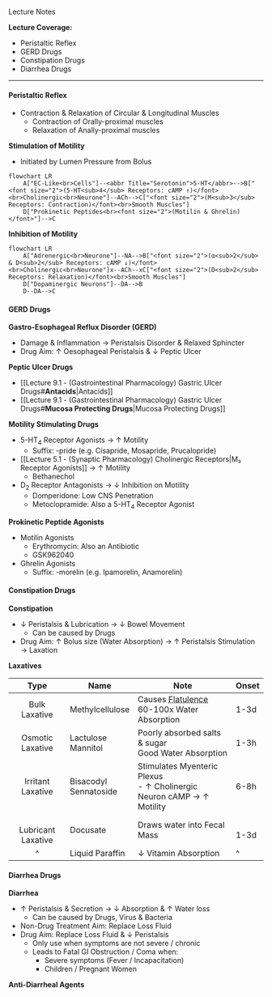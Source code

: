 Lecture Notes

**Lecture Coverage:**
- Peristaltic Reflex
- GERD Drugs
- Constipation Drugs
- Diarrhea Drugs

---
#### **Peristaltic Reflex**
- Contraction & Relaxation of Circular & Longitudinal Muscles
	- Contraction of Orally-proximal muscles
	- Relaxation of Anally-proximal muscles

**Stimulation of Motility**
- Initiated by Lumen Pressure from Bolus
```mermaid
flowchart LR
	A["EC-Like<br>Cells"]--<abbr Title="Serotonin">5-HT</abbr>-->B["<font size="2">(5-HT<sub>4</sub> Receptors: cAMP ↑)</font><br>Cholinergic<br>Neurone"]--ACh-->C["<font size="2">(M<sub>3</sub> Receptors: Contraction)</font><br>Smooth Muscles"]
	D["Prokinetic Peptides<br><font size="2">(Motilin & Ghrelin)</font>"]-->C
```

**Inhibition of Motility**
```mermaid
flowchart LR
	A["Adrenergic<br>Neurone"]--NA-->B["<font size="2">(α<sub>2</sub> & D<sub>2</sub> Receptors: cAMP ↓)</font><br>Cholinergic<br>Neurone"]x--ACh--xC["<font size="2">(D<sub>2</sub> Receptors: Relaxation)</font><br>Smooth Muscles"]
	D["Dopaminergic Neurons"]--DA-->B
	D--DA-->C
```


#### **GERD Drugs**
**Gastro-Esophageal Reflux Disorder (GERD)**
- Damage & Inflammation → Peristalsis Disorder & Relaxed Sphincter
-  Drug Aim: ↑ Oesophageal Peristalsis & ↓ Peptic Ulcer

**Peptic Ulcer Drugs**
- [[Lecture 9.1 - (Gastrointestinal Pharmacology) Gastric Ulcer Drugs#**Antacids**|Antacids]]
- [[Lecture 9.1 - (Gastrointestinal Pharmacology) Gastric Ulcer Drugs#**Mucosa Protecting Drugs**|Mucosa Protecting Drugs]]

**Motility Stimulating Drugs**
- 5-HT<sub>4</sub> Receptor Agonists → ↑ Motility
	- Suffix: -pride (e.g. Cisapride, Mosapride, Prucalopride)
- [[Lecture 5.1 - (Synaptic Pharmacology) Cholinergic Receptors|M₃ Receptor Agonists]] → ↑ Motility
	- Bethanechol
- D<sub>2</sub> Receptor Antagonists → ↓ Inhibition on Motility
	- Domperidone: Low CNS Penetration
	- Metoclopramide: Also a 5-HT<sub>4</sub> Receptor Agonist

**Prokinetic Peptide Agonists**
- Motilin Agonists
	- Erythromycin: Also an Antibiotic
	- GSK962040
- Ghrelin Agonists
	- Suffix: -morelin (e.g. Ipamorelin, Anamorelin)


#### **Constipation Drugs**
**Constipation**
- ↓ Peristalsis & Lubrication → ↓ Bowel Movement
	- Can be caused by Drugs
- Drug Aim: ↑ Bolus size (Water Absorption) → ↑ Peristalsis Stimulation → Laxation

**Laxatives**

|          Type          | Name                     | Note                                                                       | Onset    |
| :--------------------: | ------------------------ | -------------------------------------------------------------------------- | -------- |
|     Bulk Laxative      | Methylcellulose          | Causes <abbr Title="Farting">Flatulence</abbr><br>60-100x Water Absorption | 1-3d     |
|    Osmotic Laxative    | Lactulose<br>Mannitol    | Poorly absorbed salts & sugar<br>Good Water Absorption                     | 1-3h     |
|   Irritant Laxative    | Bisacodyl<br>Sennatoside | Stimulates Myenteric Plexus<br>- ↑ Cholinergic Neuron cAMP → ↑ Motility    | 6-8h     |
| <br>Lubricant Laxative | Docusate                 | Draws water into Fecal Mass                                                | <br>1-3d |
|           ^            | Liquid Paraffin          | ↓ Vitamin Absorption                                                       | ^        |


#### **Diarrhea Drugs**
**Diarrhea**
- ↑ Peristalsis & Secretion → ↓ Absorption & ↑ Water loss
	- Can be caused by Drugs, Virus & Bacteria
- Non-Drug Treatment Aim: Replace Loss Fluid
- Drug Aim: Replace Loss Fluid & ↓ Peristalsis
	- Only use when symptoms are not severe / chronic
	- Leads to Fatal GI Obstruction / Coma when:
		- Severe symptoms (Fever / Incapacitation)
		- Children / Pregnant Women

**Anti-Diarrheal Agents**
